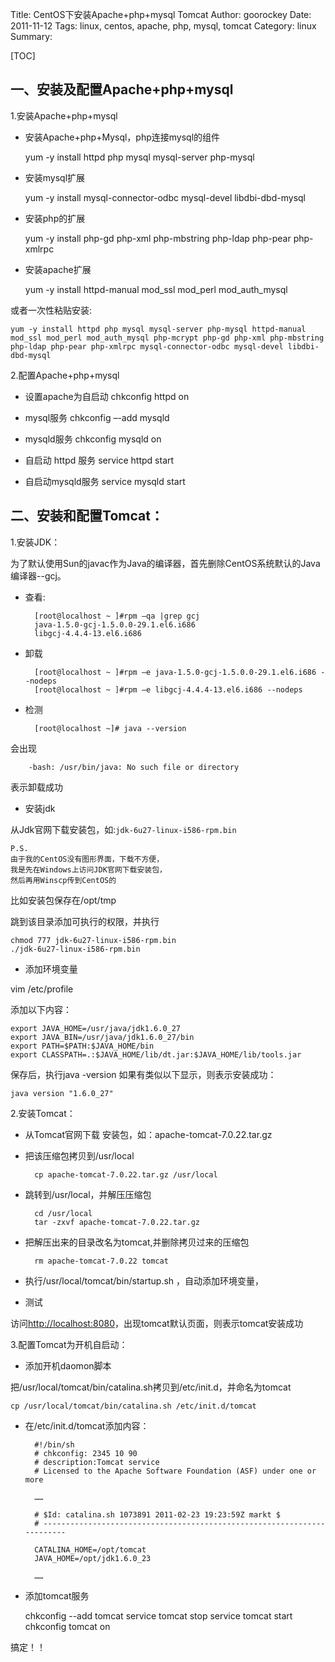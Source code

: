 Title: CentOS下安装Apache+php+mysql Tomcat
Author: goorockey
Date: 2011-11-12
Tags: linux, centos, apache, php, mysql, tomcat
Category: linux
Summary: 


[TOC]

## 一、安装及配置Apache+php+mysql

1.安装Apache+php+mysql

- 安装Apache+php+Mysql，php连接mysql的组件

    yum -y install httpd php mysql mysql-server php-mysql

- 安装mysql扩展

    yum -y install mysql-connector-odbc mysql-devel libdbi-dbd-mysql

- 安装php的扩展

    yum -y install php-gd php-xml php-mbstring php-ldap php-pear php-xmlrpc

- 安装apache扩展

    yum -y install httpd-manual mod_ssl mod_perl mod_auth_mysql

<!--more-->

或者一次性粘贴安装:

    yum -y install httpd php mysql mysql-server php-mysql httpd-manual mod_ssl mod_perl mod_auth_mysql php-mcrypt php-gd php-xml php-mbstring php-ldap php-pear php-xmlrpc mysql-connector-odbc mysql-devel libdbi-dbd-mysql

2.配置Apache+php+mysql

- 设置apache为自启动 chkconfig httpd on

- mysql服务 chkconfig –-add mysqld

- mysqld服务 chkconfig mysqld on

- 自启动 httpd 服务 service httpd start

- 自启动mysqld服务 service mysqld start

## 二、安装和配置Tomcat：

1.安装JDK：

为了默认使用Sun的javac作为Java的编译器，首先删除CentOS系统默认的Java编译器--gcj。

- 查看:

        [root@localhost ~ ]#rpm –qa |grep gcj
        java-1.5.0-gcj-1.5.0.0-29.1.el6.i686
        libgcj-4.4.4-13.el6.i686

- 卸载

        [root@localhost ~ ]#rpm –e java-1.5.0-gcj-1.5.0.0-29.1.el6.i686 --nodeps
        [root@localhost ~ ]#rpm –e libgcj-4.4.4-13.el6.i686 --nodeps

- 检测

        [root@localhost ~]# java --version

会出现

        -bash: /usr/bin/java: No such file or directory

表示卸载成功

- 安装jdk

从Jdk官网下载安装包，如:`jdk-6u27-linux-i586-rpm.bin`

    P.S.
    由于我的CentOS没有图形界面，下载不方便，
    我是先在Windows上访问JDK官网下载安装包，
    然后再用Winscp传到CentOS的

比如安装包保存在/opt/tmp

跳到该目录添加可执行的权限，并执行

    chmod 777 jdk-6u27-linux-i586-rpm.bin
    ./jdk-6u27-linux-i586-rpm.bin

- 添加环境变量

vim /etc/profile

添加以下内容：

    export JAVA_HOME=/usr/java/jdk1.6.0_27
    export JAVA_BIN=/usr/java/jdk1.6.0_27/bin
    export PATH=$PATH:$JAVA_HOME/bin
    export CLASSPATH=.:$JAVA_HOME/lib/dt.jar:$JAVA_HOME/lib/tools.jar

保存后，执行java -version 如果有类似以下显示，则表示安装成功：

    java version "1.6.0_27"

2.安装Tomcat：

- 从Tomcat官网下载 安装包，如：apache-tomcat-7.0.22.tar.gz

- 把该压缩包拷贝到/usr/local

        cp apache-tomcat-7.0.22.tar.gz /usr/local

- 跳转到/usr/local，并解压压缩包

        cd /usr/local
        tar -zxvf apache-tomcat-7.0.22.tar.gz

- 把解压出来的目录改名为tomcat,并删除拷贝过来的压缩包

        rm apache-tomcat-7.0.22 tomcat

- 执行/usr/local/tomcat/bin/startup.sh ，自动添加环境变量，

- 测试

访问<http://localhost:8080>，出现tomcat默认页面，则表示tomcat安装成功

3.配置Tomcat为开机自启动：

- 添加开机daomon脚本

把/usr/local/tomcat/bin/catalina.sh拷贝到/etc/init.d，并命名为tomcat

    cp /usr/local/tomcat/bin/catalina.sh /etc/init.d/tomcat

- 在/etc/init.d/tomcat添加内容：

        #!/bin/sh
        # chkconfig: 2345 10 90
        # description:Tomcat service
        # Licensed to the Apache Software Foundation (ASF) under one or more

        ……

        # $Id: catalina.sh 1073891 2011-02-23 19:23:59Z markt $
        # ------------------------------------------------------------------------

        CATALINA_HOME=/opt/tomcat 
        JAVA_HOME=/opt/jdk1.6.0_23

        ……

- 添加tomcat服务

    chkconfig --add tomcat
    service tomcat stop
    service tomcat start
    chkconfig tomcat on

搞定！！